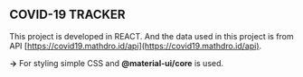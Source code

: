 ## COVID-19 TRACKER

This project is developed in REACT. And the data used in this project is from API [https://covid19.mathdro.id/api](https://covid19.mathdro.id/api).

**->** For styling simple CSS and **@material-ui/core** is used.
